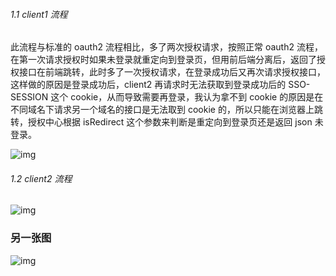 ###### 1.1 client1 流程



此流程与标准的 oauth2 流程相比，多了两次授权请求，按照正常 oauth2 流程，在第一次请求授权时如果未登录就重定向到登录页，但用前后端分离后，返回了授权接口在前端跳转，此时多了一次授权请求，在登录成功后又再次请求授权接口，这样做的原因是登录成功后，client2 再请求时无法获取到登录成功后的 SSO-SESSION 这个 cookie，从而导致需要再登录，我认为拿不到 cookie 的原因是在不同域名下请求另一个域名的接口是无法取到 cookie 的，所以只能在浏览器上跳转，授权中心根据 isRedirect 这个参数来判断是重定向到登录页还是返回 json 未登录。

![img](https://www.yuque.com/api/filetransfer/images?url=https%3A%2F%2Fupload-images.jianshu.io%2Fupload_images%2F8428991-4d8706948e620011.png&sign=0707212aa879f02867bef452ddbba421954cf1a5fa19a66df4270e236c16f7ac)

###### 1.2 client2 流程

![img](https://www.yuque.com/api/filetransfer/images?url=https%3A%2F%2Fupload-images.jianshu.io%2Fupload_images%2F8428991-093aafe6de7d4a78.png&sign=7cf5d5869afcee705e399fba016306ca73252ab4539c0e24f15a50afaff92c0d)



### 另一张图

![img](https://images2015.cnblogs.com/blog/797930/201612/797930-20161203152650974-276822362.png)